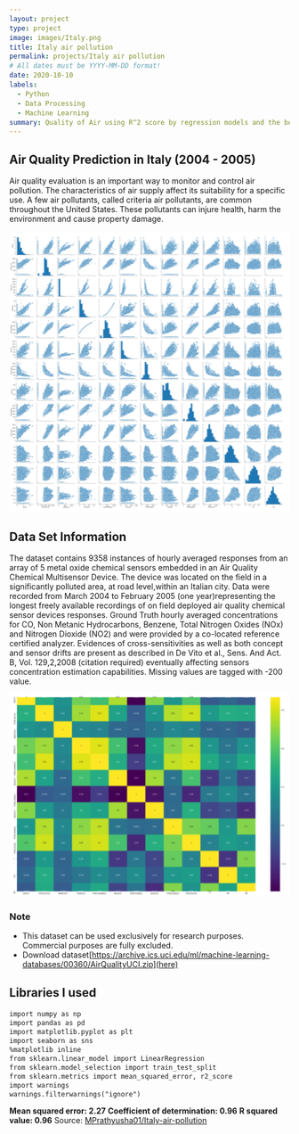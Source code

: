 ```yaml
---
layout: project
type: project
image: images/Italy.png
title: Italy air pollution
permalink: projects/Italy air pollution
# All dates must be YYYY-MM-DD format!
date: 2020-10-10
labels:
  - Python
  - Data Processing
  - Machine Learning
summary: Quality of Air using R^2 score by regression models and the best model is selected to evaluate the Air Quality in Italy.
---
```

## Air Quality Prediction in Italy (2004 - 2005)
Air quality evaluation is an important way to monitor and control air pollution. The characteristics of air supply affect its suitability for a specific use. A few air pollutants, called criteria air pollutants, are common throughout the United States. These pollutants can injure health, harm the environment and cause property damage.

<div class="ui large rounded images">
  <img class="ui image" src="../images/Italy1.png">
  
</div>

## Data Set Information

The dataset contains 9358 instances of hourly averaged responses from an array of 5 metal oxide chemical sensors embedded in an Air Quality Chemical Multisensor Device. The device was located on the field in a significantly polluted area, at road level,within an Italian city. Data were recorded from March 2004 to February 2005 (one year)representing the longest freely available recordings of on field deployed air quality chemical sensor devices responses. Ground Truth hourly averaged concentrations for CO, Non Metanic Hydrocarbons, Benzene, Total Nitrogen Oxides (NOx) and Nitrogen Dioxide (NO2) and were provided by a co-located reference certified analyzer. Evidences of cross-sensitivities as well as both concept and sensor drifts are present as described in De Vito et al., Sens. And Act. B, Vol. 129,2,2008 (citation required) eventually affecting sensors concentration estimation capabilities. Missing values are tagged with -200 value.


<div class="ui large rounded images">
  <img class="ui image" src="../images/Italy2.png">
  
</div>

### Note
* This dataset can be used exclusively for research purposes. Commercial purposes are fully excluded.
* Download dataset[https://archive.ics.uci.edu/ml/machine-learning-databases/00360/AirQualityUCI.zip](here)
 
## Libraries I used 
```
import numpy as np 
import pandas as pd
import matplotlib.pyplot as plt
import seaborn as sns
%matplotlib inline
from sklearn.linear_model import LinearRegression
from sklearn.model_selection import train_test_split
from sklearn.metrics import mean_squared_error, r2_score
import warnings
warnings.filterwarnings("ignore")

```
**Mean squared error: 2.27**
**Coefficient of determination: 0.96**
**R squared value: 0.96**
Source: <a href="https://github.com/MPrathyusha01/Italy-air-pollution"><i class="large github icon "></i>MPrathyusha01/Italy-air-pollution</a>

